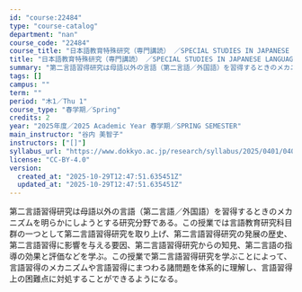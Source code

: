 ```yaml
---
id: "course:22484"
type: "course-catalog"
department: "nan"
course_code: "22484"
course_title: "日本語教育特殊研究（専門講読） ／SPECIAL STUDIES IN JAPANESE LANGUAGE TEACHING: DIRECTED READINGS"
title: "日本語教育特殊研究（専門講読） ／SPECIAL STUDIES IN JAPANESE LANGUAGE TEACHING: DIRECTED READINGS"
summary: "第二言語習得研究は母語以外の言語（第二言語／外国語）を習得するときのメカニズムを明らかにしようとする研究分野である。この授業では言語教育研究科目群の一つとして第二言語習得研究を取り上げ、第二言語習得研究の発展の歴史、第二言語習得に影響を与え…"
tags: []
campus: ""
term: ""
period: "木1／Thu 1"
course_type: "春学期／Spring"
credits: 2
year: "2025年度／2025 Academic Year 春学期／SPRING SEMESTER"
main_instructor: "谷内 美智子"
instructors: ["[]"]
syllabus_url: "https://www.dokkyo.ac.jp/research/syllabus/2025/0401/0401_22484_ja_JP.html"
license: "CC-BY-4.0"
version:
  created_at: "2025-10-29T12:47:51.635451Z"
  updated_at: "2025-10-29T12:47:51.635451Z"
---
```

第二言語習得研究は母語以外の言語（第二言語／外国語）を習得するときのメカニズムを明らかにしようとする研究分野である。この授業では言語教育研究科目群の一つとして第二言語習得研究を取り上げ、第二言語習得研究の発展の歴史、第二言語習得に影響を与える要因、第二言語習得研究からの知見、第二言語の指導の効果と評価などを学ぶ。この授業で第二言語習得研究を学ぶことによって、言語習得のメカニズムや言語習得にまつわる諸問題を体系的に理解し、言語習得上の困難点に対処することができるようになる。
